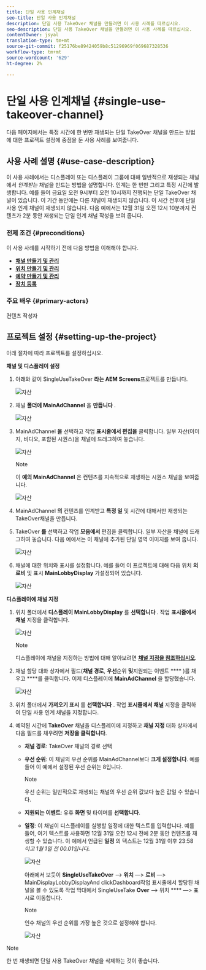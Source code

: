 ```yaml
---
title: 단일 사용 인계채널
seo-title: 단일 사용 인계채널
description: 단일 사용 TakeOver 채널을 만들려면 이 사용 사례를 따르십시오.
seo-description: 단일 사용 TakeOver 채널을 만들려면 이 사용 사례를 따르십시오.
contentOwner: jsyal
translation-type: tm+mt
source-git-commit: f25176be89424059b8c51296969f069687328536
workflow-type: tm+mt
source-wordcount: '629'
ht-degree: 2%

---
```



# 단일 사용 인계채널 {#single-use-takeover-channel}

다음 페이지에서는 특정 시간에 한 번만 재생되는 단일 TakeOver 채널을 만드는 방법에 대한 프로젝트 설정에 중점을 둔 사용 사례를 보여줍니다.


## 사용 사례 설명 {#use-case-description}

이 사용 사례에서는 디스플레이 또는 디스플레이 그룹에 대해 일반적으로 재생되는 채널에서 *인계받는* 채널을 만드는 방법을 설명합니다. 인계는 한 번만 그리고 특정 시간에 발생합니다.
예를 들어 금요일 오전 9시부터 오전 10시까지 진행되는 단일 TakeOver 채널이 있습니다. 이 기간 동안에는 다른 채널이 재생되지 않습니다. 이 시간 전후에 단일 사용 인계 채널이 재생되지 않습니다. 다음 예에서는 12월 31일 오전 12시 10분까지 컨텐츠가 2분 동안 재생되는 단일 인계 채널 작성을 보여 줍니다.

### 전제 조건 {#preconditions}

이 사용 사례를 시작하기 전에 다음 방법을 이해해야 합니다.

* **[채널 만들기 및 관리](managing-channels.md)**
* **[위치 만들기 및 관리](managing-locations.md)**
* **[예약 만들기 및 관리](managing-schedules.md)**
* **[장치 등록](device-registration.md)**

### 주요 배우 {#primary-actors}

컨텐츠 작성자

## 프로젝트 설정 {#setting-up-the-project}

아래 절차에 따라 프로젝트를 설정하십시오.

**채널 및 디스플레이 설정**

1. 아래와 같이 SingleUseTakeOver **라는 AEM Screens**&#x200B;프로젝트를 만듭니다.

   ![자산](assets/single-takeover1.png)

1. 채널 **폴더에 MainAdChannel** 을 **만듭니다** .

   ![자산](assets/single-takeover2.png)

1. MainAdChannel **을** 선택하고 작업 **표시줄에서 편집을** 클릭합니다. 일부 자산(이미지, 비디오, 포함된 시퀀스)을 채널에 드래그하여 놓습니다.

   ![자산](assets/single-takeover2.png)


   >[!NOTE]
   >이 **예의 MainAdChannel** 은 컨텐츠를 지속적으로 재생하는 시퀀스 채널을 보여줍니다.

   ![자산](assets/single-takeover3.png)

1. MainAdChannel **의** 컨텐츠를 인계받고 **특정 일** 및 시간에 대해서만 재생되는 TakeOver채널을 만듭니다.

1. TakeOver **를** 선택하고 작업 **모음에서** 편집을 클릭합니다. 일부 자산을 채널에 드래그하여 놓습니다. 다음 예에서는 이 채널에 추가된 단일 영역 이미지를 보여 줍니다.

   ![자산](assets/single-takeover4.png)

1. 채널에 대한 위치와 표시를 설정합니다. 예를 들어 이 프로젝트에 대해 다음 위치 **의 로비** 및 표시 **MainLobbyDisplay** 가설정되어 있습니다.

   ![자산](assets/single-takeover5.png)

**디스플레이에 채널 지정**

1. 위치 폴더에서 **디스플레이 MainLobbyDisplay** 를 **선택합니다** . 작업 **표시줄에서 채널** 지정을 클릭합니다.

   ![자산](assets/single-takeover6.png)

   >[!NOTE]
   >디스플레이에 채널을 지정하는 방법에 대해 알아보려면 **[채널 지정을 참조하십시오](channel-assignment.md)**.

1. 채널 할당 대화 상자에서 필드(**채널 경로**, **우선**&#x200B;순위 **및**&#x200B;지원되는 이벤트 **** )를 채우고 ****&#x200B;를 클릭합니다. 이제 디스플레이에 **MainAdChannel** 을 할당했습니다.

   ![자산](assets/single-takeover7.png)

1. 위치 폴더에서 **가져오기 표시** 를 **선택합니다** . 작업 **표시줄에서 채널** 지정을 클릭하여 단일 사용 인계 채널을 지정합니다.

1. 예약된 시간에 **TakeOver** 채널을 디스플레이에 지정하고 **채널 지정** 대화 상자에서 다음 필드를 채우려면 **저장을 클릭합니다**.

   * **채널 경로**: TakeOver 채널의 경로 선택
   * **우선 순위**: 이 채널의 우선 순위를 MainAdChannel보다 **크게 설정합니다**. 예를 들어 이 예에서 설정된 우선 순위는 8입니다.

      >[!NOTE]
      >우선 순위는 일반적으로 재생되는 채널의 우선 순위 값보다 높은 값일 수 있습니다.
   * **지원되는 이벤트**: 유휴 **화면** 및 타이머를 **선택합니다**.
   * **일정**: 이 채널이 디스플레이를 실행할 일정에 대한 텍스트를 입력합니다. 예를 들어, 여기 텍스트를 사용하면 12월 31일 오전 12시 전에 2분 동안 컨텐츠를 재생할 수 있습니다.
이 예에서 언급된 **일정** 의 텍스트는 12월 31일 이후 23:58 *이고 1월 1일 전 00.01입니다*.

      ![자산](assets/single-takeover8.png)

      아래에서 보듯이 **SingleUseTakeOver** —> **위치** —> **로비** —> MainDisplayLobbyDisplayAnd clickDashboard작업 표시줄에서 할당된 채널을 볼 수 있도록 작업 막대에서 SingleUseTake **Over** —> 위치 **** —> 표시로 이동합니다.

      >[!NOTE]
      >인수 채널의 우선 순위를 가장 높은 것으로 설정해야 합니다.

      ![자산](assets/single-takeover9.png)

>[!NOTE]
>
>한 번 재생되면 단일 사용 TakeOver 채널을 삭제하는 것이 좋습니다.
